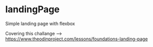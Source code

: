 # landingPage

Simple landing page with flexbox

Covering this challange --> https://www.theodinproject.com/lessons/foundations-landing-page
